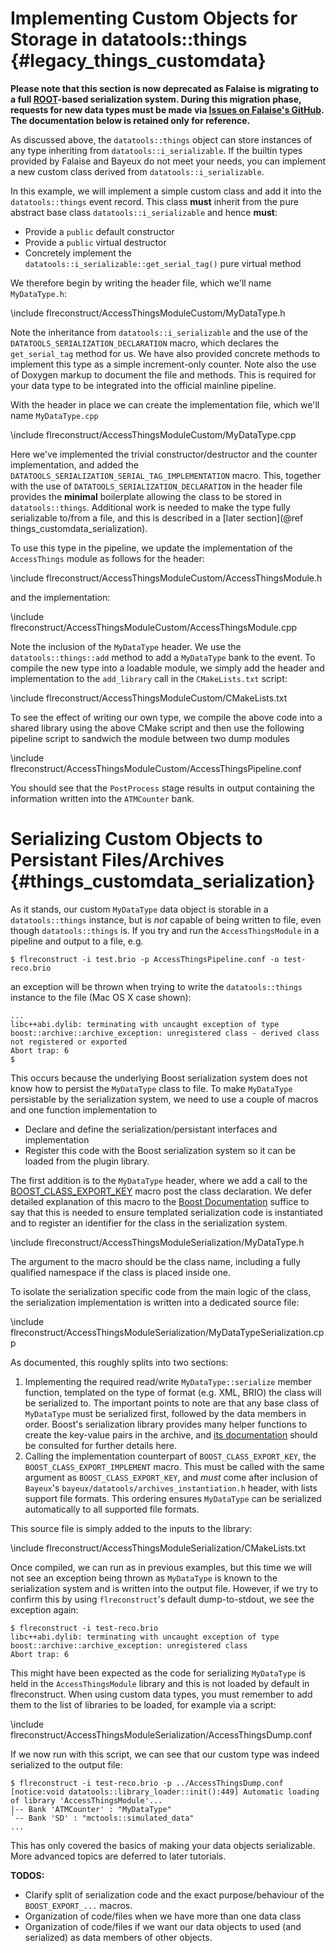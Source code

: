 Implementing Custom Objects for Storage in datatools::things {#legacy_things_customdata}
============================================================
**Please note that this section is now deprecated as Falaise is
migrating to a full [ROOT](https://root.cern.ch)-based serialization
system. During this migration phase, requests for new data types must
be made via [Issues on Falaise's GitHub](https:/github.com/supernemo-dbd/Falaise/issues).
The documentation below is retained only for reference.**

As discussed above, the `datatools::things` object can store
instances of any type inheriting from `datatools::i_serializable`.
If the builtin types provided by Falaise and Bayeux do not meet
your needs, you can implement a new custom class derived from
`datatools::i_serializable`.

In this example, we will implement a simple custom class and add it
into the `datatools::things` event record. This class **must** inherit
from the pure abstract base class `datatools::i_serializable` and hence
**must**:

- Provide a `public` default constructor
- Provide a `public` virtual destructor
- Concretely implement the `datatools::i_serializable::get_serial_tag()`
pure virtual method

We therefore begin by writing the header file, which we'll name
`MyDataType.h`:

\include flreconstruct/AccessThingsModuleCustom/MyDataType.h

Note the inheritance from `datatools::i_serializable` and the use
of the `DATATOOLS_SERIALIZATION_DECLARATION` macro, which declares the
`get_serial_tag` method for us. We have also provided concrete methods
to implement this type as a simple increment-only counter.
Note also the use of Doxygen markup to document the file and methods.
This is required for your data type to be integrated into the official
mainline pipeline.

With the header in place we can create the implementation file, which we'll
name `MyDataType.cpp`

\include flreconstruct/AccessThingsModuleCustom/MyDataType.cpp

Here we've implemented the trivial constructor/destructor and the counter
implementation, and added the `DATATOOLS_SERIALIZATION_SERIAL_TAG_IMPLEMENTATION`
macro. This, together with the use of `DATATOOLS_SERIALIZATION_DECLARATION`
in the header file provides the **minimal** boilerplate allowing the
class to be stored in `datatools::things`. Additional work is needed to
make the type fully serializable to/from a file, and this is described in a
[later section](@ref things_customdata_serialization).

To use this type in the pipeline, we update the implementation of the
`AccessThings` module as follows for the header:

\include flreconstruct/AccessThingsModuleCustom/AccessThingsModule.h

and the implementation:

\include flreconstruct/AccessThingsModuleCustom/AccessThingsModule.cpp

Note the inclusion of the `MyDataType` header. We use the `datatools::things::add` method to add a `MyDataType` bank to the event.
To compile the new type into a loadable module, we simply add the header
and implementation to the `add_library` call in the `CMakeLists.txt` script:

\include flreconstruct/AccessThingsModuleCustom/CMakeLists.txt

To see the effect of writing our own type, we compile the above code
into a shared library using the above CMake script and then use the following pipeline script to sandwich the module between two dump modules

\include flreconstruct/AccessThingsModuleCustom/AccessThingsPipeline.conf

You should see that the `PostProcess` stage results in output containing
the information written into the `ATMCounter` bank.


Serializing Custom Objects to Persistant Files/Archives {#things_customdata_serialization}
=======================================================

As it stands, our custom `MyDataType` data object is storable in a `datatools::things`
instance, but is *not* capable of being written to file, even though `datatools::things`
is. If you try and run the `AccessThingsModule` in a pipeline and output to a file,
e.g.

```console
$ flreconstruct -i test.brio -p AccessThingsPipeline.conf -o test-reco.brio
```

an exception will be thrown when trying to write the `datatools::things` instance to the file
(Mac OS X case shown):

```console
...
libc++abi.dylib: terminating with uncaught exception of type boost::archive::archive_exception: unregistered class - derived class not registered or exported
Abort trap: 6
$
```

This occurs because the underlying Boost serialization system does not know
how to persist the `MyDataType` class to file. To make `MyDataType`
persistable by the serialization system, we need to use a couple of macros and
one function implementation to

* Declare and define the serialization/persistant interfaces and implementation
* Register this code with the Boost serialization system so it can be loaded from
the plugin library.

The first addition is to the `MyDataType` header, where we add a call to the
[BOOST_CLASS_EXPORT_KEY](http://www.boost.org/doc/libs/1_60_0/libs/serialization/doc/traits.html#export)
macro post the class declaration. We defer detailed explanation of this macro to the [Boost Documentation](http://www.boost.org/doc/libs/1_60_0/libs/serialization/doc/traits.html#export)
suffice to say that this is needed to ensure templated serialization code
is instantiated and to register an identifier for the class in the serialization
system.

\include flreconstruct/AccessThingsModuleSerialization/MyDataType.h

The argument to the macro should be the class name, including a fully
qualified namespace if the class is placed inside one.

To isolate the serialization specific code from the main logic of the class,
the serialization implementation is written into a dedicated source file:

\include flreconstruct/AccessThingsModuleSerialization/MyDataTypeSerialization.cpp

As documented, this roughly splits into two sections:

1. Implementing the required read/write `MyDataType::serialize` member function, templated on
   the type of format (e.g. XML, BRIO) the class will be serialized to. The
   important points to note are that any base class of `MyDataType` must be serialized first,
   followed by the data members in order. Boost's serialization library provides many helper
   functions to create the key-value pairs in the archive, and [its documentation](http://www.boost.org/doc/libs/1_60_0/libs/serialization/doc/index.html)
   should be consulted for further details here.
2. Calling the implementation counterpart of `BOOST_CLASS_EXPORT_KEY`, the `BOOST_CLASS_EXPORT_IMPLEMENT` macro.
   This must be called with the same argument as `BOOST_CLASS_EXPORT_KEY`, and *must* come after inclusion
   of `Bayeux`'s `bayeux/datatools/archives_instantiation.h` header, with lists support file formats.
   This ordering ensures `MyDataType` can be serialized automatically to all supported file formats.

This source file is simply added to the inputs to the library:

\include flreconstruct/AccessThingsModuleSerialization/CMakeLists.txt

Once compiled, we can run as in previous examples, but this time we will not see an exception being thrown as
`MyDataType` is known to the serialization system and is written into the output file. However, if we try to
confirm this by using `flreconstruct`'s default dump-to-stdout, we see the exception again:

```console
$ flreconstruct -i test-reco.brio
libc++abi.dylib: terminating with uncaught exception of type boost::archive::archive_exception: unregistered class
Abort trap: 6
```

This might have been expected as the code for serializing `MyDataType` is held in the `AccessThingsModule` library
and this is not loaded by default in flreconstruct. When using custom data types, you must remember to add them to
the list of libraries to be loaded, for example via a script:

\include flreconstruct/AccessThingsModuleSerialization/AccessThingsDump.conf

If we now run with this script, we can see that our custom type was indeed serialized to the output file:

```console
$ flreconstruct -i test-reco.brio -p ../AccessThingsDump.conf
[notice:void datatools::library_loader::init():449] Automatic loading of library 'AccessThingsModule'...
|-- Bank 'ATMCounter' : "MyDataType"
`-- Bank 'SD' : "mctools::simulated_data"
...
```

This has only covered the basics of making your data objects serializable. More advanced topics are deferred to later tutorials.

**TODOS:**
* Clarify split of serialization code and the exact purpose/behaviour of the `BOOST_EXPORT_...` macros.
* Organization of code/files when we have more than one data class
* Organization of code/files if we want our data objects to used (and serialized) as data members of other objects.


